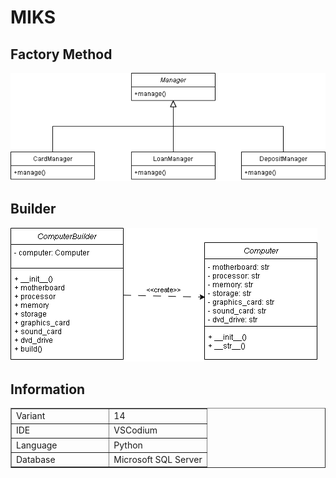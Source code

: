 # MIKS

## Factory Method
![Factory Method](./BankManager_diagram.drawio.png)

## Builder
![Builder](./BuilderSystemBlock_diagram.drawio.png)

## Information
<table style="width: 100%;" border="1">
    <tbody>
        <tr>
            <td style="width: 50%;">Variant<br></td>
            <td style="width: 50%;">14<br></td>
        </tr>
        <tr>
            <td style="width: 50%;">IDE<br></td>
            <td style="width: 50%;">VSCodium<br></td>
        </tr>
        <tr>
            <td style="width: 50%;">Language<br></td>
            <td style="width: 50%;">Python<br></td>
        </tr>
        <tr>
            <td style="width: 50%;">Database<br></td>
            <td style="width: 50%;">Microsoft SQL Server<br></td>
        </tr>
    </tbody>
</table>
